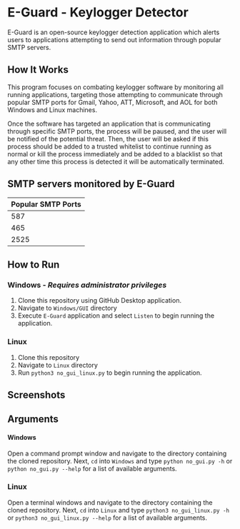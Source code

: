 # E-Guard - Keylogger Detector
E-Guard is an open-source keylogger detection application which alerts users to applications attempting to send out 
information through popular SMTP servers.

## How It Works
This program focuses on combating keylogger software by monitoring all running applications, 
targeting those attempting to communicate through popular SMTP ports for Gmail, Yahoo, ATT, 
Microsoft, and AOL for both Windows and Linux machines. 

Once the software has targeted an application that is communicating through specific SMTP ports, 
the process will be paused, and the user will be notified of the potential threat. Then, the 
user will be asked if this process should be added to a trusted whitelist to continue running 
as normal or kill the process immediately and be added to a blacklist so that any other time this 
process is detected it will be automatically terminated.

## SMTP servers monitored by E-Guard
| **Popular SMTP Ports** |
|------------------------|
| 587                    |
| 465                    |
| 2525                   |

## How to Run

### Windows - *Requires administrator privileges*
1. Clone this repository using GitHub Desktop application.
2. Navigate to `Windows/GUI` directory
3. Execute `E-Guard` application and select `Listen` to begin running the application.

### Linux
1. Clone this repository
2. Navigate to `Linux` directory
3. Run `python3 no_gui_linux.py` to begin running the application.

## Screenshots


## Arguments

#### Windows
Open a command prompt window and navigate to the directory containing the cloned repository. Next,
`cd` into `Windows` and type `python no_gui.py -h` or `python no_gui.py --help` for a list of 
available arguments.

### Linux
Open a terminal windows and navigate to the directory containing the cloned repository. Next,
`cd` into `Linux` and type `python3 no_gui_linux.py -h` or `python3 no_gui_linux.py --help` for 
a list of available arguments.